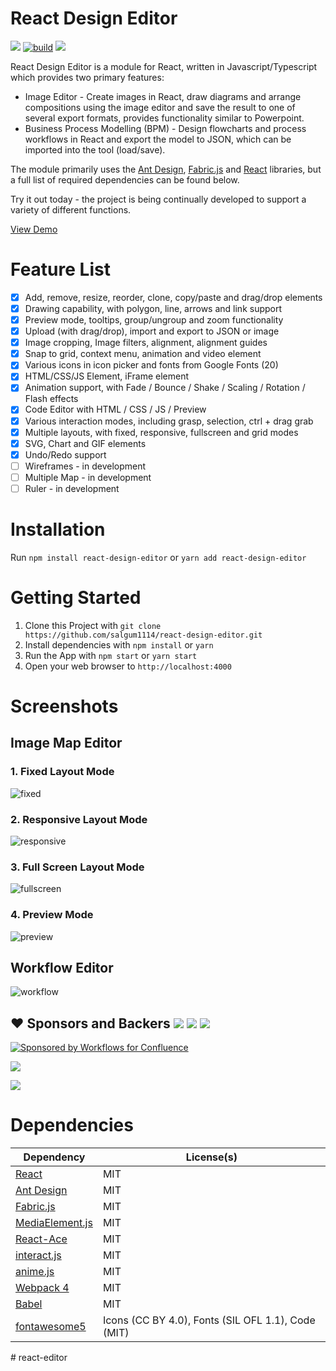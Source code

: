 # React Design Editor

[![](https://img.shields.io/npm/l/react-design-editor?style=flat-square)](https://en.wikipedia.org/wiki/MIT_License) [![build](https://github.com/salgum1114/react-design-editor/workflows/build/badge.svg)](https://github.com/salgum1114/react-design-editor/actions) [![](https://flat.badgen.net/npm/v/react-design-editor?icon=npm)](https://www.npmjs.com/package/react-design-editor)

React Design Editor is a module for React, written in Javascript/Typescript which provides two primary features:

-   Image Editor - Create images in React, draw diagrams and arrange compositions using the image editor and save the result to one of several export formats, provides functionality similar to Powerpoint.
-   Business Process Modelling (BPM) - Design flowcharts and process workflows in React and export the model to JSON, which can be imported into the tool (load/save).

The module primarily uses the [Ant Design](https://github.com/ant-design/ant-design/), [Fabric.js](https://github.com/fabricjs/fabric.js) and [React](https://github.com/facebook/react) libraries, but a full list of required dependencies can be found below.

Try it out today - the project is being continually developed to support a variety of different functions.

[View Demo](https://salgum1114.github.io/react-design-editor/)

# Feature List

-   [x] Add, remove, resize, reorder, clone, copy/paste and drag/drop elements
-   [x] Drawing capability, with polygon, line, arrows and link support
-   [x] Preview mode, tooltips, group/ungroup and zoom functionality
-   [x] Upload (with drag/drop), import and export to JSON or image
-   [x] Image cropping, Image filters, alignment, alignment guides
-   [x] Snap to grid, context menu, animation and video element
-   [x] Various icons in icon picker and fonts from Google Fonts (20)
-   [x] HTML/CSS/JS Element, iFrame element
-   [x] Animation support, with Fade / Bounce / Shake / Scaling / Rotation / Flash effects
-   [x] Code Editor with HTML / CSS / JS / Preview
-   [x] Various interaction modes, including grasp, selection, ctrl + drag grab
-   [x] Multiple layouts, with fixed, responsive, fullscreen and grid modes
-   [x] SVG, Chart and GIF elements
-   [x] Undo/Redo support
-   [ ] Wireframes - in development
-   [ ] Multiple Map - in development
-   [ ] Ruler - in development

# Installation

Run `npm install react-design-editor` or `yarn add react-design-editor`

# Getting Started

1. Clone this Project with `git clone https://github.com/salgum1114/react-design-editor.git`
2. Install dependencies with `npm install` or `yarn`
3. Run the App with `npm start` or `yarn start`
4. Open your web browser to `http://localhost:4000`

# Screenshots

## Image Map Editor

### 1. Fixed Layout Mode

![fixed](https://user-images.githubusercontent.com/19975642/55678049-6aff6180-592e-11e9-8b29-8e1d60df178a.PNG)

### 2. Responsive Layout Mode

![responsive](https://user-images.githubusercontent.com/19975642/55678050-6cc92500-592e-11e9-8a57-c82d371e4be1.PNG)

### 3. Full Screen Layout Mode

![fullscreen](https://user-images.githubusercontent.com/19975642/55678051-6dfa5200-592e-11e9-9b9e-b8d8ee3ccb08.PNG)

### 4. Preview Mode

![preview](https://user-images.githubusercontent.com/19975642/55678052-6fc41580-592e-11e9-9958-9a9be8239bd7.PNG)

## Workflow Editor

![workflow](https://user-images.githubusercontent.com/19975642/55678053-718dd900-592e-11e9-9996-cce9b46d8433.PNG)

## ❤️ Sponsors and Backers [![](https://opencollective.com/react-design-editor/tiers/badge.svg)](https://opencollective.com/react-design-editor/contribute) [![](https://opencollective.com/react-design-editor/tiers/sponsor/badge.svg?label=Sponsor&color=brightgreen)](https://opencollective.com/react-design-editor/contribute) [![](https://opencollective.com/react-design-editor/tiers/backer/badge.svg?label=Backer&color=brightgreen)](https://opencollective.com/react-design-editor/contribute)

[![Sponsored by Workflows for Confluence](https://remote.automation-consultants.com/knowledge/download/attachments/57671882/sponsorship.png)](https://marketplace.atlassian.com/apps/1222276/workflows-for-confluence)

[![](https://opencollective.com/react-design-editor/tiers/sponsor.svg?avatarHeight=36)](https://opencollective.com/react-design-editor/contribute)

[![](https://opencollective.com/react-design-editor/tiers/backer.svg?avatarHeight=36)](https://opencollective.com/react-design-editor/contribute)

# Dependencies

| Dependency                                                      | License(s)                                         |
| --------------------------------------------------------------- | -------------------------------------------------- |
| [React](https://github.com/facebook/react)                      | MIT                                                |
| [Ant Design](https://github.com/ant-design/ant-design/)         | MIT                                                |
| [Fabric.js](https://github.com/fabricjs/fabric.js)              | MIT                                                |
| [MediaElement.js](https://github.com/mediaelement/mediaelement) | MIT                                                |
| [React-Ace](https://github.com/securingsincity/react-ace)       | MIT                                                |
| [interact.js](https://github.com/taye/interact.js)              | MIT                                                |
| [anime.js](https://github.com/juliangarnier/anime/)             | MIT                                                |
| [Webpack 4](https://github.com/webpack/webpack)                 | MIT                                                |
| [Babel](https://github.com/babel/babel)                         | MIT                                                |
| [fontawesome5](https://github.com/FortAwesome/Font-Awesome)     | Icons (CC BY 4.0), Fonts (SIL OFL 1.1), Code (MIT) |
#   r e a c t - e d i t o r  
 